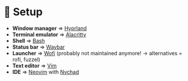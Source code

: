 # 🍚 Setup

- **Window manager** =>  [Hyprland](https://hyprland.org/)
- **Terminal emulator** => [Alacritty](https://github.com/alacritty/alacritty)
- **Shell** => [Bash](https://en.wikipedia.org/wiki/Bash_(Unix_shell))  
- **Status bar** => [Waybar](https://github.com/Alexays/Waybar)
- **Launcher** => [Wofi](https://sr.ht/~scoopta/wofi/) (probably not maintained anymore! -> alternatives = rofi, fuzzel)
- **Text editor** => [Vim](https://github.com/vim/vim)
- **IDE** => [Neovim](https://neovim.io/) with [Nvchad](https://nvchad.com/)  




